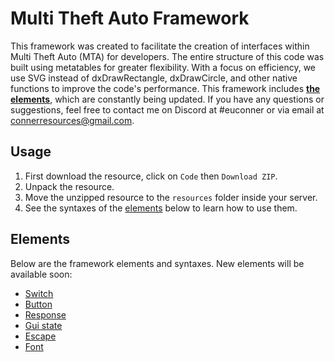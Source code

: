 # Multi Theft Auto Framework
This framework was created to facilitate the creation of interfaces within Multi Theft Auto (MTA) for developers. The entire structure of this code was built using metatables for greater flexibility. With a focus on efficiency, we use SVG instead of dxDrawRectangle, dxDrawCircle, and other native functions to improve the code's performance. This framework includes **[the elements](elements)**, which are constantly being updated. If you have any questions or suggestions, feel free to contact me on Discord at #euconner or via email at connerresources@gmail.com.

## Usage
1. First download the resource, click on `Code` then `Download ZIP`.
2. Unpack the resource.
3. Move the unzipped resource to the `resources` folder inside your server.
4. See the syntaxes of the [elements](#elements) below to learn how to use them.

## Elements
Below are the framework elements and syntaxes. New elements will be available soon:
- [Switch](elements/readme.md#switch)
- [Button](elements/readme.md#button)
- [Response](elements/readme.md#response)
- [Gui state](elements/readme.md#gui)
- [Escape](elements/readme.md#escape)
- [Font](elements/readme.md#font)
